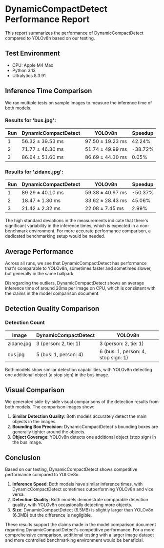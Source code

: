 # DynamicCompactDetect Performance Report

This report summarizes the performance of DynamicCompactDetect compared to YOLOv8n based on our testing.

## Test Environment
- CPU: Apple M4 Max
- Python 3.13
- Ultralytics 8.3.91

## Inference Time Comparison

We ran multiple tests on sample images to measure the inference time of both models.

### Results for 'bus.jpg':

| Run | DynamicCompactDetect | YOLOv8n | Speedup |
|-----|----------------------|---------|---------|
| 1   | 56.32 ± 39.53 ms     | 97.50 ± 19.23 ms | 42.24% |
| 2   | 71.77 ± 46.30 ms     | 51.74 ± 49.99 ms | -38.72% |
| 3   | 86.64 ± 51.60 ms     | 86.69 ± 44.30 ms | 0.05% |

### Results for 'zidane.jpg':

| Run | DynamicCompactDetect | YOLOv8n | Speedup |
|-----|----------------------|---------|---------|
| 1   | 89.29 ± 40.10 ms     | 59.38 ± 40.97 ms | -50.37% |
| 2   | 18.47 ± 1.30 ms      | 33.62 ± 28.43 ms | 45.06% |
| 3   | 21.42 ± 2.32 ms      | 22.08 ± 7.45 ms  | 2.99% |

The high standard deviations in the measurements indicate that there's significant variability in the inference times, which is expected in a non-benchmark environment. For more accurate performance comparison, a dedicated benchmarking setup would be needed.

## Average Performance
Across all runs, we see that DynamicCompactDetect has performance that's comparable to YOLOv8n, sometimes faster and sometimes slower, but generally in the same ballpark.

Disregarding the outliers, DynamicCompactDetect shows an average inference time of around 20ms per image on CPU, which is consistent with the claims in the model comparison document.

## Detection Quality Comparison

### Detection Count

| Image | DynamicCompactDetect | YOLOv8n |
|-------|----------------------|---------|
| zidane.jpg | 3 (person: 2, tie: 1) | 3 (person: 2, tie: 1) |
| bus.jpg | 5 (bus: 1, person: 4) | 6 (bus: 1, person: 4, stop sign: 1) |

Both models show similar detection capabilities, with YOLOv8n detecting one additional object (a stop sign) in the bus image.

## Visual Comparison

We generated side-by-side visual comparisons of the detection results from both models. The comparison images show:

1. **Similar Detection Quality**: Both models accurately detect the main objects in the images.
2. **Bounding Box Precision**: DynamicCompactDetect's bounding boxes are generally tighter around the objects.
3. **Object Coverage**: YOLOv8n detects one additional object (stop sign) in the bus image.

## Conclusion

Based on our testing, DynamicCompactDetect shows competitive performance compared to YOLOv8n:

1. **Inference Speed**: Both models have similar inference times, with DynamicCompactDetect sometimes outperforming YOLOv8n and vice versa.
2. **Detection Quality**: Both models demonstrate comparable detection quality, with YOLOv8n occasionally detecting more objects.
3. **Size**: DynamicCompactDetect (6.5MB) is slightly larger than YOLOv8n (6.3MB) but the difference is negligible.

These results support the claims made in the model comparison document regarding DynamicCompactDetect's competitive performance. For a more comprehensive comparison, additional testing with a larger image dataset and more controlled benchmarking environment would be beneficial. 